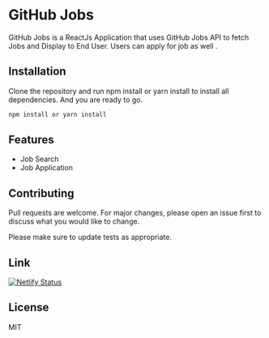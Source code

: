 # GitHub Jobs

GitHub Jobs is a ReactJs Application that uses GitHub Jobs API to fetch Jobs and Display to End User. Users can apply for job as well .

## Installation

Clone the repository and run npm install or yarn install  to install all dependencies. And you are ready to go.

```bash
npm install or yarn install
```

## Features

+ Job Search
+ Job Application


## Contributing
Pull requests are welcome. For major changes, please open an issue first to discuss what you would like to change.

Please make sure to update tests as appropriate.
## Link
[![Netlify Status](https://api.netlify.com/api/v1/badges/579d188c-8fe2-4841-bdf0-0c3bc5a590f7/deploy-status)](https://app.netlify.com/sites/github-jobs-search/)

## License
MIT